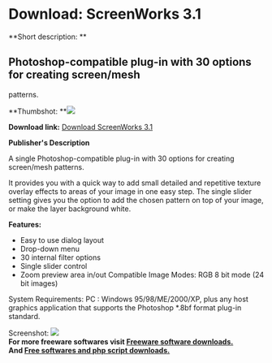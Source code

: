 # Download: ScreenWorks 3.1

**Short description: **

## Photoshop-compatible plug-in with 30 options for creating screen/mesh
patterns.

  
**Thumbshot: **![](http://www.freewarefiles.com/screenshot/screenworks2_md.gif)   
  
**Download link:** [Download ScreenWorks 3.1](http://freesoftwares.boysofts.com/ScreenWorks_program_20368.html)  
  

**Publisher's Description**  
  

A single Photoshop-compatible plug-in with 30 options for creating screen/mesh
patterns.

It provides you with a quick way to add small detailed and repetitive texture
overlay effects to areas of your image in one easy step. The single slider
setting gives you the option to add the chosen pattern on top of your image,
or make the layer background white.

**Features:**

  * Easy to use dialog layout 
  * Drop-down menu 
  * 30 internal filter options 
  * Single slider control 
  * Zoom preview area in/out 
Compatible Image Modes: RGB 8 bit mode (24 bit images)

System Requirements: PC : Windows 95/98/ME/2000/XP, plus any host graphics
application that supports the Photoshop *.8bf format plug-in standard.

  
  
Screenshot: ![](http://www.freewarefiles.com/screenshot/screenworks2.gif)  
**For more freeware softwares visit [Freeware software downloads.](http://freesoftwares.boysofts.com/)**   
**And [Free softwares and php script downloads.](http://www.boysofts.com/)**

